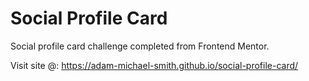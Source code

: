 # Social Profile Card
Social profile card challenge completed from Frontend Mentor.

Visit site @: https://adam-michael-smith.github.io/social-profile-card/

